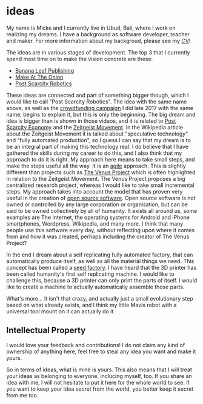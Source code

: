 # ideas
My name is Micke and I currently live in Ubud, Bali, where I work on realizing my dreams.
I have a background as software developer, teacher and maker.
For more information about my backgroud, please see my [CV](https://docs.google.com/document/d/1LH4D9xRFnPktjyZraACYNeUw9q7Ja0BXg5E8PX0Whus/edit?usp=sharing)!

The ideas are in various stages of development. The top 3 that I currently spend most time on to make the vision concrete 
are these:

- [Banana Leaf Publishing](https://github.com/limikael/ideas/blob/master/BananaLeafPublishing.md)
- [Make At The Onion](https://github.com/limikael/ideas/blob/master/MakeAtTheOnion.md)
- [Post Scarcity Robotics](https://github.com/limikael/ideas/blob/master/PostScarcityRobotics.md)

These ideas are connected and part of something bigger though, which I would like to call "Post Scarcity Robotics".
The idea with the same name above, as well as the
[crowdfunding campaign](https://www.indiegogo.com/projects/post-scarcity-robotics) I did late 2017 with the same name,
begins to  explain it, but this is only the beginning. The big dream and idea is bigger than is shown in those videos, 
and it is related to [Post Scarcity Economy](https://en.wikipedia.org/wiki/Post-scarcity_economy) and the 
[Zeitgeist Movement](https://en.wikipedia.org/wiki/Zeitgeist_(film_series)). In the Wikipedia article about the 
Zeitgeist Movement it is talked about "speculative technology" and "fully automated production", so I guess 
I can say that my dream is to be an integral part of making this technology real. I do believe that I have gathered the
skills during my career to do this, and I also think that my approach to do it is right. My approach here means to
take small steps, and make the steps useful all the way. It is an 
[agile](https://en.wikipedia.org/wiki/Agile_software_development) approach. This is slightly different than projects such 
as [The Venus Project](https://en.wikipedia.org/wiki/Jacque_Fresco#The_Venus_Project_and_later_career) which is often
highlighted in relation to the Zeitgeist Movement. The Venus Project proposes a big centralized research project, 
whereas I would like to take small incremental steps. My approach takes into account the model that has proven very 
useful in the creation of [open source software](https://en.wikipedia.org/wiki/Open-source_software). Open source
software is not owned or controlled by any large corporation or organisation, but can be said to be owned collectively
by all of humanity. It exists all around us, some examples are The Internet, the operating systems for Android and iPhone
smartphones, Wordpress, Wikipedia, and many more. I think that many people use this software every day, without 
reflecting upon where it comes from and how it was created, perhaps including the creator of The Venus Project?

In the end I dream about a self replicating fully automated factory, that can automatically produce itself, 
as well as all the material things we need. This concept has been called a 
[seed factory](https://en.wikibooks.org/wiki/Seed_Factories). I have heard that the 3D printer has been called 
humanity's first self replicating machine. I would like to challenge this, because a 3D printer can only print the 
parts of itself. I would like to create a machine to actually automatically assemble those parts.

What's more... It isn't that crazy, and actually just a small evolutionary step based on what already exists, 
and I think my little Mavis robot with a universal tool mount on it can actually do it.

## Intellectual Property
I would love your feedback and contributions! I do not claim any kind of ownership of anything here, 
feel free to steal any idea you want and make it yours.

So in terms of ideas, what is mine is yours. This also means that I will treat your ideas as belonging to everyone, 
inclucing myself, too. If you share an idea with me, I will not hesitate to put it here for the whole world to see. 
If you want to keep your idea secret from the world, you better keep it secret from me too.

